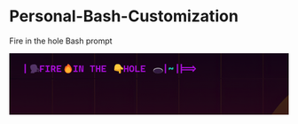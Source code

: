# Personal-Bash-Customization
Fire in the hole Bash prompt

![Prompt](https://github.com/bmwilson0113/Personal-Bash-Customization/blob/main/Lobotomy.png?raw=true)
